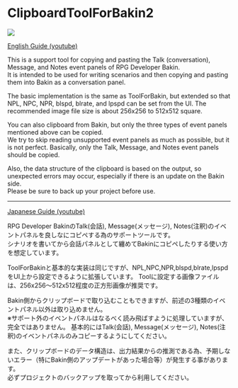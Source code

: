 # ClipboardToolForBakin2

[![](https://img.youtube.com/vi/shRh2ZDNV1A/0.jpg)](https://www.youtube.com/watch?v=shRh2ZDNV1A)

[English Guide (youtube)](https://www.youtube.com/watch?v=8xlUcF1CxJU)

This is a support tool for copying and pasting the Talk (conversation), Message, and Notes event panels of RPG Developer Bakin.  
It is intended to be used for writing scenarios and then copying and pasting them into Bakin as a conversation panel.

The basic implementation is the same as ToolForBakin, but extended so that NPL, NPC, NPR, blspd, blrate, and lpspd can be set from the UI.
The recommended image file size is about 256x256 to 512x512 square.

You can also clipboard from Bakin, but only the three types of event panels mentioned above can be copied.  
We try to skip reading unsupported event panels as much as possible, but it is not perfect.
Basically, only the Talk, Message, and Notes event panels should be copied.

Also, the data structure of the clipboard is based on the output, so unexpected errors may occur, especially if there is an update on the Bakin side.  
Please be sure to back up your project before use.

---
[Japanese Guide (youtube)](https://www.youtube.com/watch?v=shRh2ZDNV1A)

RPG Developer BakinのTalk(会話), Message(メッセージ), Notes(注釈)のイベントパネルを良しなにコピペする為のサポートツールです。  
シナリオを書いてから会話パネルとして纏めてBakinにコピペしたりする使い方を想定しています。

ToolForBakinと基本的な実装は同じですが、NPL,NPC,NPR,blspd,blrate,lpspdをUI上から設定できるように拡張しています。
Toolに設定する画像ファイルは、256x256～512x512程度の正方形画像が推奨です。

Bakin側からクリップボードで取り込むこともできますが、前述の3種類のイベントパネル以外は取り込めません。  
※サポート外のイベントパネルはなるべく読み飛ばすように処理していますが、完全ではありません。
基本的にはTalk(会話), Message(メッセージ), Notes(注釈)のイベントパネルのみコピーするようにしてください。

また、クリップボードのデータ構造は、出力結果からの推測である為、予期しないエラー（特にBakin側のアップデートがあった場合等）が発生する事があります。  
必ずプロジェクトのバックアップを取ってから利用してください。


